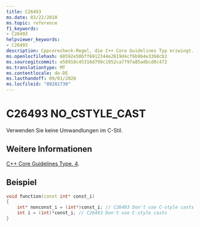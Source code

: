 ```yaml
---
title: C26493
ms.date: 03/22/2018
ms.topic: reference
f1_keywords:
- C26493
helpviewer_keywords:
- C26493
description: Cppcorecheck-Regel, die C++ Core Guidelines Typ erzwingt. 4
ms.openlocfilehash: 60592e50bff6912344e2819d4cf6b9b4e3368cb2
ms.sourcegitcommit: e58918c45316d799c1952ca7797a85adbcd0c472
ms.translationtype: MT
ms.contentlocale: de-DE
ms.lasthandoff: 09/01/2020
ms.locfileid: "89281730"
---
```

# <a name="c26493-no_cstyle_cast"></a>C26493 NO_CSTYLE_CAST

Verwenden Sie keine Umwandlungen im C-Stil. 

## <a name="see-also"></a>Weitere Informationen
[C++ Core Guidelines Type. 4](https://github.com/isocpp/CppCoreGuidelines/blob/master/CppCoreGuidelines.md#SS-type).

## <a name="example"></a>Beispiel
```cpp
void function(const int* const_i)
{
    int* nonconst_i = (int*)const_i; // C26493 Don't use C-style casts
    int i = (int)*const_i; // C26493 Don't use C-style casts
}
```
